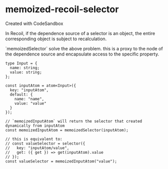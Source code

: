 # memoized-recoil-selector
Created with CodeSandbox

<p>In Recoil, if the dependence source of a selector is an object, the entire corresponding object is subject to recalculation.</p>
<p>`memoizedSelector` solve the above problem. this is a proxy to the node of the dependence source and encapsulate access to the specific property.</p>

```tsx
type Input = {
  name: string;
  value: string;
};

const inputAtom = atom<Input>({
  key: "inputAtom",
  default: {
    name: "name",
    value: "value"
  }
});

// `memoizedInputAtom` will return the selector that created dynamically from inputAtom
const memoizedInputAtom = memoizedSelector(inputAtom);

// this is equivalent to:
// const valueSelector = selector({
//   key: "inputAtom/value",
//   get: ({ get }) => get(inputAtom).value
// });
const valueSelector = memoizedInputAtom("value");
```
